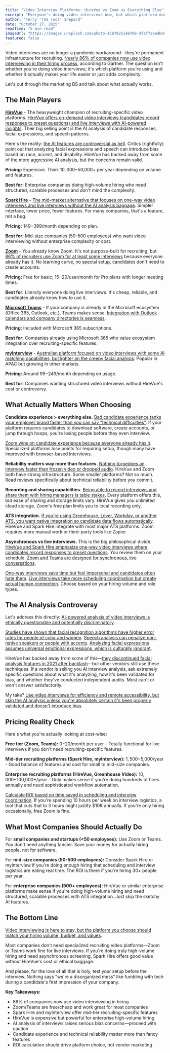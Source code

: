 ```yaml
---
title: "Video Interview Platforms: HireVue vs Zoom vs Everything Else"
excerpt: "Everyone's doing video interviews now, but which platform doesn't make you want to throw your laptop out the window? Let's compare."
author: "Terry 'The Tool' Shepard"
date: "October 27, 2025"
readTime: "5 min read"
imageUrl: "https://images.unsplash.com/photo-1587825140708-dfaf72ae4b04?w=800&q=80"
featured: false
---
```


Video interviews are no longer a pandemic workaround—they're permanent infrastructure for recruiting. [Nearly 86% of companies now use video interviewing in their hiring process](https://www.gartner.com/en/newsroom/press-releases/2024-11-15-gartner-says-86-percent-of-organizations-use-video-interviews), according to Gartner. The question isn't whether you're doing video interviews; it's which platform you're using and whether it actually makes your life easier or just adds complexity.

Let's cut through the marketing BS and talk about what actually works.

## The Main Players

**[HireVue](https://www.hirevue.com/)** - The heavyweight champion of recruiting-specific video platforms. [HireVue offers on-demand video interviews (candidates record responses to preset questions) and live interviews with AI-powered insights](https://www.hirevue.com/platform/video-interviewing). Their big selling point is the AI analysis of candidate responses, facial expressions, and speech patterns.

Here's the reality: [the AI features are controversial as hell](https://www.brookings.edu/articles/algorithmic-bias-detection-and-mitigation/). Critics (rightfully) point out that analyzing facial expressions and speech can introduce bias based on race, accent, and disability. HireVue has backed away from some of the more aggressive AI analysis, but the concerns remain valid.

**Pricing:** Expensive. Think $10,000-$50,000+ per year depending on volume and features.

**Best for:** Enterprise companies doing high-volume hiring who need structured, scalable processes and don't mind the complexity.

**[Spark Hire](https://www.sparkhire.com/)** - [The mid-market alternative that focuses on one-way video interviews and live interviews without the AI analysis baggage](https://www.sparkhire.com/product/). Simpler interface, lower price, fewer features. For many companies, that's a feature, not a bug.

**Pricing:** $149-$399/month depending on plan.

**Best for:** Mid-size companies (50-500 employees) who want video interviewing without enterprise complexity or cost.

**[Zoom](https://zoom.us/)** - You already know Zoom. It's not purpose-built for recruiting, but [86% of recruiters use Zoom for at least some interviews](https://www.owl.co/blog/virtual-recruiting-statistics-2025) because everyone already has it. No learning curve, no special setup, candidates don't need to create accounts.

**Pricing:** Free for basic; $15-$20/user/month for Pro plans with longer meeting times.

**Best for:** Literally everyone doing live interviews. It's cheap, reliable, and candidates already know how to use it.

**[Microsoft Teams](https://www.microsoft.com/en-us/microsoft-teams/group-chat-software)** - If your company is already in the Microsoft ecosystem (Office 365, Outlook, etc.), Teams makes sense. [Integration with Outlook calendars and company directories is seamless](https://www.microsoft.com/en-us/microsoft-teams/meeting-scheduling).

**Pricing:** Included with Microsoft 365 subscriptions.

**Best for:** Companies already using Microsoft 365 who value ecosystem integration over recruiting-specific features.

**[myInterview](https://www.myinterview.com/)** - [Australian platform focused on video interviews with some AI matching capabilities, but lighter on the creepy facial analysis](https://www.myinterview.com/features). Popular in APAC but growing in other markets.

**Pricing:** Around $99-$249/month depending on usage.

**Best for:** Companies wanting structured video interviews without HireVue's cost or controversy.

## What Actually Matters When Choosing

**Candidate experience > everything else.** [Bad candidate experience tanks your employer brand faster than you can say "technical difficulties"](https://www.linkedin.com/business/talent/blog/talent-acquisition/candidate-experience-statistics). If your platform requires candidates to download software, create accounts, or jump through hoops, you're losing people before they even interview.

[Zoom wins on candidate experience because everyone already has it](https://www.owl.co/blog/virtual-recruiting-statistics-2025). Specialized platforms lose points for requiring setup, though many have improved with browser-based interviews.

**Reliability matters way more than features.** [Nothing torpedoes an interview faster than frozen video or dropped audio](https://www.capterra.com/video-conferencing-software/). HireVue and Zoom both have strong infrastructure. Some smaller platforms? Not so much. Read reviews specifically about technical reliability before you commit.

**Recording and sharing capabilities.** [Being able to record interviews and share them with hiring managers is table stakes](https://www.hirevue.com/blog/hiring/interview-recording-best-practices). Every platform offers this, but ease of sharing and storage limits vary. HireVue gives you unlimited cloud storage. Zoom's free plan limits you to local recording only.

**ATS integration.** [If you're using Greenhouse, Lever, Workday, or another ATS, you want native integration so candidate data flows automatically](https://www.greenhouse.com/integrations). HireVue and Spark Hire integrate with most major ATS platforms. Zoom requires more manual work or third-party tools like Zapier.

**Asynchronous vs live interviews.** This is the big philosophical divide. [HireVue and Spark Hire emphasize one-way video interviews where candidates record responses to preset questions](https://www.sparkhire.com/one-way-video-interviews/). You review them on your schedule. [Zoom and Teams are designed for synchronous, live conversations](https://www.zoom.com/en/products/meetings/).

[One-way interviews save time but feel impersonal and candidates often hate them](https://www.ere.net/why-candidates-hate-one-way-video-interviews/). [Live interviews take more scheduling coordination but create actual human connection](https://hbr.org/2021/05/the-case-for-finally-cleaning-up-the-hiring-process). Choose based on your hiring volume and role types.

## The AI Analysis Controversy

Let's address this directly: [AI-powered analysis of video interviews is ethically questionable and potentially discriminatory](https://www.brookings.edu/articles/algorithmic-bias-detection-and-mitigation/).

[Studies have shown that facial recognition algorithms have higher error rates for people of color and women](https://www.nist.gov/news-events/news/2019/12/nist-study-evaluates-effects-race-age-sex-face-recognition-software). [Speech analysis can penalize non-native speakers or people with accents](https://www.technologyreview.com/2020/07/17/1005396/predictive-policing-algorithms-racist-dismantled-machine-learning-bias-criminal-justice/). [Analyzing facial expressions assumes universal emotional expressions, which is culturally ignorant](https://www.apa.org/monitor/2020/04/cover-cultural-display).

HireVue has backed away from some of this—[they discontinued facial analysis features in 2021 after backlash](https://www.hirevue.com/blog/hiring/hirevue-response-to-illinois-ai-video-interview-regulation)—but other vendors still use these techniques. If a vendor is selling you AI interview analysis, ask extremely specific questions about what it's analyzing, how it's been validated for bias, and whether they've conducted independent audits. Most can't or won't answer satisfactorily.

My take? [Use video interviews for efficiency and remote accessibility, but skip the AI analysis unless you're absolutely certain it's been properly validated and doesn't introduce bias](https://www.shrm.org/topics-tools/news/talent-acquisition/ai-recruiting-human-oversight).

## Pricing Reality Check

Here's what you're actually looking at cost-wise:

**Free tier (Zoom, Teams):** $0-$20/month per user - Totally functional for live interviews if you don't need recruiting-specific features.

**Mid-tier recruiting platforms (Spark Hire, myInterview):** $1,500-$5,000/year - Good balance of features and cost for small to mid-size companies.

**Enterprise recruiting platforms (HireVue, Greenhouse Video):** $10,000-$100,000+/year - Only makes sense if you're doing hundreds of hires annually and need sophisticated workflow automation.

[Calculate ROI based on time saved in scheduling and interview coordination](https://www.hirevue.com/resources/ebooks/calculate-roi-video-interviewing). If you're spending 10 hours per week on interview logistics, a tool that cuts that to 3 hours might justify $10K annually. If you're only hiring occasionally, free Zoom is fine.

## What Most Companies Should Actually Do

For **small companies and startups (<50 employees):** Use Zoom or Teams. You don't need anything fancier. Save your money for actually hiring people, not for software.

For **mid-size companies (50-500 employees):** Consider Spark Hire or myInterview if you're doing enough hiring that scheduling and interview logistics are eating real time. The ROI is there if you're hiring 30+ people per year.

For **enterprise companies (500+ employees):** HireVue or similar enterprise platforms make sense if you're doing high-volume hiring and need structured, scalable processes with ATS integration. Just skip the sketchy AI features.

## The Bottom Line

[Video interviewing is here to stay, but the platform you choose should match your hiring volume, budget, and values](https://www.gartner.com/en/newsroom/press-releases/2024-11-15-gartner-says-86-percent-of-organizations-use-video-interviews).

Most companies don't need specialized recruiting video platforms—Zoom or Teams work fine for live interviews. If you're doing truly high-volume hiring and need asynchronous screening, Spark Hire offers good value without HireVue's cost or ethical baggage.

And please, for the love of all that is holy, test your setup before the interview. Nothing says "we're a disorganized mess" like fumbling with tech during a candidate's first impression of your company.

**Key Takeaways:**

- 86% of companies now use video interviewing in hiring
- Zoom/Teams are free/cheap and work great for most companies
- Spark Hire and myInterview offer mid-tier recruiting-specific features
- HireVue is expensive but powerful for enterprise high-volume hiring
- AI analysis of interviews raises serious bias concerns—proceed with caution
- Candidate experience and technical reliability matter more than fancy features
- ROI calculation should drive platform choice, not vendor marketing
